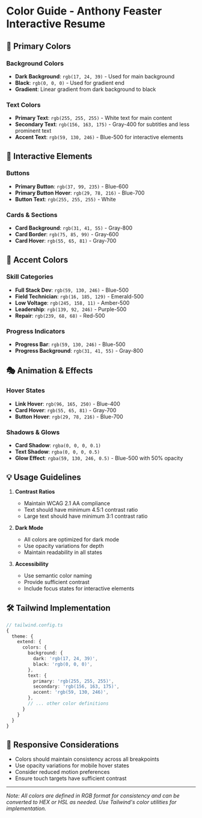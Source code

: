 # Color Guide - Anthony Feaster Interactive Resume

## 🎨 Primary Colors

### Background Colors

- **Dark Background**: `rgb(17, 24, 39)` - Used for main background
- **Black**: `rgb(0, 0, 0)` - Used for gradient end
- **Gradient**: Linear gradient from dark background to black

### Text Colors

- **Primary Text**: `rgb(255, 255, 255)` - White text for main content
- **Secondary Text**: `rgb(156, 163, 175)` - Gray-400 for subtitles and less prominent text
- **Accent Text**: `rgb(59, 130, 246)` - Blue-500 for interactive elements

## 🎯 Interactive Elements

### Buttons

- **Primary Button**: `rgb(37, 99, 235)` - Blue-600
- **Primary Button Hover**: `rgb(29, 78, 216)` - Blue-700
- **Button Text**: `rgb(255, 255, 255)` - White

### Cards & Sections

- **Card Background**: `rgb(31, 41, 55)` - Gray-800
- **Card Border**: `rgb(75, 85, 99)` - Gray-600
- **Card Hover**: `rgb(55, 65, 81)` - Gray-700

## 🌈 Accent Colors

### Skill Categories

- **Full Stack Dev**: `rgb(59, 130, 246)` - Blue-500
- **Field Technician**: `rgb(16, 185, 129)` - Emerald-500
- **Low Voltage**: `rgb(245, 158, 11)` - Amber-500
- **Leadership**: `rgb(139, 92, 246)` - Purple-500
- **Repair**: `rgb(239, 68, 68)` - Red-500

### Progress Indicators

- **Progress Bar**: `rgb(59, 130, 246)` - Blue-500
- **Progress Background**: `rgb(31, 41, 55)` - Gray-800

## 🎭 Animation & Effects

### Hover States

- **Link Hover**: `rgb(96, 165, 250)` - Blue-400
- **Card Hover**: `rgb(55, 65, 81)` - Gray-700
- **Button Hover**: `rgb(29, 78, 216)` - Blue-700

### Shadows & Glows

- **Card Shadow**: `rgba(0, 0, 0, 0.1)`
- **Text Shadow**: `rgba(0, 0, 0, 0.5)`
- **Glow Effect**: `rgba(59, 130, 246, 0.5)` - Blue-500 with 50% opacity

## 💡 Usage Guidelines

1. **Contrast Ratios**

   - Maintain WCAG 2.1 AA compliance
   - Text should have minimum 4.5:1 contrast ratio
   - Large text should have minimum 3:1 contrast ratio

2. **Dark Mode**

   - All colors are optimized for dark mode
   - Use opacity variations for depth
   - Maintain readability in all states

3. **Accessibility**
   - Use semantic color naming
   - Provide sufficient contrast
   - Include focus states for interactive elements

## 🛠️ Tailwind Implementation

```typescript
// tailwind.config.ts
{
  theme: {
    extend: {
      colors: {
        background: {
          dark: 'rgb(17, 24, 39)',
          black: 'rgb(0, 0, 0)',
        },
        text: {
          primary: 'rgb(255, 255, 255)',
          secondary: 'rgb(156, 163, 175)',
          accent: 'rgb(59, 130, 246)',
        },
        // ... other color definitions
      }
    }
  }
}
```

## 📱 Responsive Considerations

- Colors should maintain consistency across all breakpoints
- Use opacity variations for mobile hover states
- Consider reduced motion preferences
- Ensure touch targets have sufficient contrast

---

_Note: All colors are defined in RGB format for consistency and can be converted to HEX or HSL as needed. Use Tailwind's color utilities for implementation._
